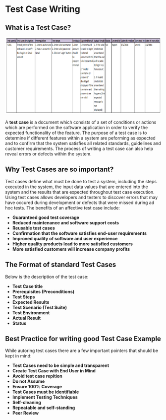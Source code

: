 # Test Case Writing 
## What is a Test Case?

<img src="https://github.com/ELMehdiNaor/The-Complete-2022-Software-Testing-Bootcamp/blob/main/3-Test%20Case%20Writing%20%5BBeginner%5D/Images/Test_Case.png" width="1100" height="250">

A **test case** is a document which consists of a set of conditions or actions which are performed on the software application in order to verify the expected functionality of the feature.
The purpose of a test case is to determine if different features within a system are peforming as expected and to confirm that the system satisfies all related standards, guidelines and customer requirements.
The process of writing a test case can also help reveal errors or defects within the system.
## Why Test Cases are so important?
Test cases define what must be done to test a system, including the steps executed in the system, the input data values that are entered into the system and the results that are expected throughout test case execution. Using test cases allows developers and testers to discover errors that may have occured during development or defects that were missed during ad hoc tests. 
The benefits of an affective test case include: 
- **Guaranteed good test coverage**
- **Reduced maintenance and software support costs**
- **Reusable test cases**
- **Confirmation that the software satisfies end-user requirements**
- **Improved quality of software and user experience**
- **Higher quality products lead to more satisfied customers**
- **More satisfied customers will increase company profits**
## The Format of standard Test Cases
Below is the description of the test case: 
- **Test Case title**
- **Prerequisites (Preconditions)**
- **Test Steps**
- **Expected Results**
- **Test Scenario (Test Suite)**
- **Test Environment**
- **Actual Result**
- **Status**
## Best Practice for writing good Test Case Example 
While autoring test cases there are a few important pointers that should be kept in mind: 
- **Test Cases need to be simple and transparent**
- **Create Test Case with End User in Mind**
- **Avoid test case repition**
- **Do not Assume**
- **Ensure 100% Coverage**
- **Test Cases must be identifiable**
- **Implement Testing Techniques**
- **Self-cleaning**
- **Repeatable and self-standing**
- **Peer Review**

